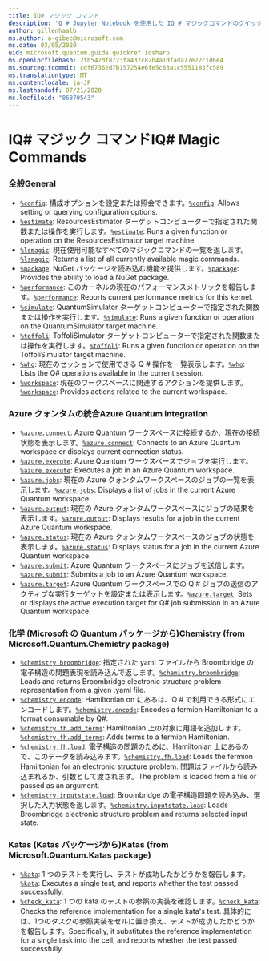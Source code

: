 ```yaml
---
title: IQ# マジック コマンド
description: 'Q # Jupyter Notebook を使用した IQ # マジックコマンドのクイックリファレンスページ'
author: gillenhaalb
ms.author: a-gibec@microsoft.com
ms.date: 03/05/2020
uid: microsoft.quantum.guide.quickref.iqsharp
ms.openlocfilehash: 2fb542df8723fa437c82b4a1dfada77e22c1d6e4
ms.sourcegitcommit: cdf67362d7b157254e6fe5c63a1c5551183fc589
ms.translationtype: MT
ms.contentlocale: ja-JP
ms.lasthandoff: 07/21/2020
ms.locfileid: "86870543"
---
```

# <a name="iq-magic-commands"></a><span data-ttu-id="23fd1-103">IQ# マジック コマンド</span><span class="sxs-lookup"><span data-stu-id="23fd1-103">IQ# Magic Commands</span></span>

### <a name="general"></a><span data-ttu-id="23fd1-104">全般</span><span class="sxs-lookup"><span data-stu-id="23fd1-104">General</span></span>

- <span data-ttu-id="23fd1-105">[`%config`](xref:microsoft.quantum.iqsharp.magic-ref.config): 構成オプションを設定または照会できます。</span><span class="sxs-lookup"><span data-stu-id="23fd1-105">[`%config`](xref:microsoft.quantum.iqsharp.magic-ref.config): Allows setting or querying configuration options.</span></span>
- <span data-ttu-id="23fd1-106">[`%estimate`](xref:microsoft.quantum.iqsharp.magic-ref.estimate): ResourcesEstimator ターゲットコンピューターで指定された関数または操作を実行します。</span><span class="sxs-lookup"><span data-stu-id="23fd1-106">[`%estimate`](xref:microsoft.quantum.iqsharp.magic-ref.estimate): Runs a given function or operation on the ResourcesEstimator target machine.</span></span>
- <span data-ttu-id="23fd1-107">[`%lsmagic`](xref:microsoft.quantum.iqsharp.magic-ref.lsmagic): 現在使用可能なすべてのマジックコマンドの一覧を返します。</span><span class="sxs-lookup"><span data-stu-id="23fd1-107">[`%lsmagic`](xref:microsoft.quantum.iqsharp.magic-ref.lsmagic): Returns a list of all currently available magic commands.</span></span>
- <span data-ttu-id="23fd1-108">[`%package`](xref:microsoft.quantum.iqsharp.magic-ref.package): NuGet パッケージを読み込む機能を提供します。</span><span class="sxs-lookup"><span data-stu-id="23fd1-108">[`%package`](xref:microsoft.quantum.iqsharp.magic-ref.package): Provides the ability to load a NuGet package.</span></span>
- <span data-ttu-id="23fd1-109">[`%performance`](xref:microsoft.quantum.iqsharp.magic-ref.performance): このカーネルの現在のパフォーマンスメトリックを報告します。</span><span class="sxs-lookup"><span data-stu-id="23fd1-109">[`%performance`](xref:microsoft.quantum.iqsharp.magic-ref.performance): Reports current performance metrics for this kernel.</span></span>
- <span data-ttu-id="23fd1-110">[`%simulate`](xref:microsoft.quantum.iqsharp.magic-ref.simulate): QuantumSimulator ターゲットコンピューターで指定された関数または操作を実行します。</span><span class="sxs-lookup"><span data-stu-id="23fd1-110">[`%simulate`](xref:microsoft.quantum.iqsharp.magic-ref.simulate): Runs a given function or operation on the QuantumSimulator target machine.</span></span>
- <span data-ttu-id="23fd1-111">[`%toffoli`](xref:microsoft.quantum.iqsharp.magic-ref.toffoli): ToffoliSimulator ターゲットコンピューターで指定された関数または操作を実行します。</span><span class="sxs-lookup"><span data-stu-id="23fd1-111">[`%toffoli`](xref:microsoft.quantum.iqsharp.magic-ref.toffoli): Runs a given function or operation on the ToffoliSimulator target machine.</span></span>
- <span data-ttu-id="23fd1-112">[`%who`](xref:microsoft.quantum.iqsharp.magic-ref.who): 現在のセッションで使用できる Q # 操作を一覧表示します。</span><span class="sxs-lookup"><span data-stu-id="23fd1-112">[`%who`](xref:microsoft.quantum.iqsharp.magic-ref.who): Lists the Q# operations available in the current session.</span></span>
- <span data-ttu-id="23fd1-113">[`%workspace`](xref:microsoft.quantum.iqsharp.magic-ref.workspace): 現在のワークスペースに関連するアクションを提供します。</span><span class="sxs-lookup"><span data-stu-id="23fd1-113">[`%workspace`](xref:microsoft.quantum.iqsharp.magic-ref.workspace): Provides actions related to the current workspace.</span></span>

### <a name="azure-quantum-integration"></a><span data-ttu-id="23fd1-114">Azure クォンタムの統合</span><span class="sxs-lookup"><span data-stu-id="23fd1-114">Azure Quantum integration</span></span>

- <span data-ttu-id="23fd1-115">[`%azure.connect`](xref:microsoft.quantum.iqsharp.magic-ref.azure.connect): Azure Quantum ワークスペースに接続するか、現在の接続状態を表示します。</span><span class="sxs-lookup"><span data-stu-id="23fd1-115">[`%azure.connect`](xref:microsoft.quantum.iqsharp.magic-ref.azure.connect): Connects to an Azure Quantum workspace or displays current connection status.</span></span>
- <span data-ttu-id="23fd1-116">[`%azure.execute`](xref:microsoft.quantum.iqsharp.magic-ref.azure.execute): Azure Quantum ワークスペースでジョブを実行します。</span><span class="sxs-lookup"><span data-stu-id="23fd1-116">[`%azure.execute`](xref:microsoft.quantum.iqsharp.magic-ref.azure.execute): Executes a job in an Azure Quantum workspace.</span></span>
- <span data-ttu-id="23fd1-117">[`%azure.jobs`](xref:microsoft.quantum.iqsharp.magic-ref.azure.jobs): 現在の Azure クォンタムワークスペースのジョブの一覧を表示します。</span><span class="sxs-lookup"><span data-stu-id="23fd1-117">[`%azure.jobs`](xref:microsoft.quantum.iqsharp.magic-ref.azure.jobs): Displays a list of jobs in the current Azure Quantum workspace.</span></span>
- <span data-ttu-id="23fd1-118">[`%azure.output`](xref:microsoft.quantum.iqsharp.magic-ref.azure.output): 現在の Azure クォンタムワークスペースにジョブの結果を表示します。</span><span class="sxs-lookup"><span data-stu-id="23fd1-118">[`%azure.output`](xref:microsoft.quantum.iqsharp.magic-ref.azure.output): Displays results for a job in the current Azure Quantum workspace.</span></span>
- <span data-ttu-id="23fd1-119">[`%azure.status`](xref:microsoft.quantum.iqsharp.magic-ref.azure.status): 現在の Azure クォンタムワークスペースのジョブの状態を表示します。</span><span class="sxs-lookup"><span data-stu-id="23fd1-119">[`%azure.status`](xref:microsoft.quantum.iqsharp.magic-ref.azure.status): Displays status for a job in the current Azure Quantum workspace.</span></span>
- <span data-ttu-id="23fd1-120">[`%azure.submit`](xref:microsoft.quantum.iqsharp.magic-ref.azure.submit): Azure Quantum ワークスペースにジョブを送信します。</span><span class="sxs-lookup"><span data-stu-id="23fd1-120">[`%azure.submit`](xref:microsoft.quantum.iqsharp.magic-ref.azure.submit): Submits a job to an Azure Quantum workspace.</span></span>
- <span data-ttu-id="23fd1-121">[`%azure.target`](xref:microsoft.quantum.iqsharp.magic-ref.azure.target): Azure Quantum ワークスペースでの Q # ジョブの送信のアクティブな実行ターゲットを設定または表示します。</span><span class="sxs-lookup"><span data-stu-id="23fd1-121">[`%azure.target`](xref:microsoft.quantum.iqsharp.magic-ref.azure.target): Sets or displays the active execution target for Q# job submission in an Azure Quantum workspace.</span></span>

### <a name="chemistry-from-microsoftquantumchemistry-package"></a><span data-ttu-id="23fd1-122">化学 (Microsoft の Quantum パッケージから)</span><span class="sxs-lookup"><span data-stu-id="23fd1-122">Chemistry (from Microsoft.Quantum.Chemistry package)</span></span>

- <span data-ttu-id="23fd1-123">[`%chemistry.broombridge`](xref:microsoft.quantum.iqsharp.magic-ref.chemistry.broombridge): 指定された yaml ファイルから Broombridge の電子構造の問題表現を読み込んで返します。</span><span class="sxs-lookup"><span data-stu-id="23fd1-123">[`%chemistry.broombridge`](xref:microsoft.quantum.iqsharp.magic-ref.chemistry.broombridge): Loads and returns Broombridge electronic structure problem representation from a given .yaml file.</span></span>
- <span data-ttu-id="23fd1-124">[`%chemistry.encode`](xref:microsoft.quantum.iqsharp.magic-ref.chemistry.encode): Hamiltonian on にあるは、Q # で利用できる形式にエンコードします。</span><span class="sxs-lookup"><span data-stu-id="23fd1-124">[`%chemistry.encode`](xref:microsoft.quantum.iqsharp.magic-ref.chemistry.encode): Encodes a fermion Hamiltonian to a format consumable by Q#.</span></span>
- <span data-ttu-id="23fd1-125">[`%chemistry.fh.add_terms`](xref:microsoft.quantum.iqsharp.magic-ref.chemistry.fh.add_terms): Hamiltonian 上の対象に用語を追加します。</span><span class="sxs-lookup"><span data-stu-id="23fd1-125">[`%chemistry.fh.add_terms`](xref:microsoft.quantum.iqsharp.magic-ref.chemistry.fh.add_terms): Adds terms to a fermion Hamiltonian.</span></span>
- <span data-ttu-id="23fd1-126">[`%chemistry.fh.load`](xref:microsoft.quantum.iqsharp.magic-ref.chemistry.fh.load): 電子構造の問題のために、Hamiltonian 上にあるので、このデータを読み込みます。</span><span class="sxs-lookup"><span data-stu-id="23fd1-126">[`%chemistry.fh.load`](xref:microsoft.quantum.iqsharp.magic-ref.chemistry.fh.load): Loads the fermion Hamiltonian for an electronic structure problem.</span></span> <span data-ttu-id="23fd1-127">問題はファイルから読み込まれるか、引数として渡されます。</span><span class="sxs-lookup"><span data-stu-id="23fd1-127">The problem is loaded from a file or passed as an argument.</span></span>
- <span data-ttu-id="23fd1-128">[`%chemistry.inputstate.load`](xref:microsoft.quantum.iqsharp.magic-ref.chemistry.inputstate.load): Broombridge の電子構造問題を読み込み、選択した入力状態を返します。</span><span class="sxs-lookup"><span data-stu-id="23fd1-128">[`%chemistry.inputstate.load`](xref:microsoft.quantum.iqsharp.magic-ref.chemistry.inputstate.load): Loads Broombridge electronic structure problem and returns selected input state.</span></span>

### <a name="katas-from-microsoftquantumkatas-package"></a><span data-ttu-id="23fd1-129">Katas (Katas パッケージから)</span><span class="sxs-lookup"><span data-stu-id="23fd1-129">Katas (from Microsoft.Quantum.Katas package)</span></span>

- <span data-ttu-id="23fd1-130">[`%kata`](xref:microsoft.quantum.iqsharp.magic-ref.kata): 1 つのテストを実行し、テストが成功したかどうかを報告します。</span><span class="sxs-lookup"><span data-stu-id="23fd1-130">[`%kata`](xref:microsoft.quantum.iqsharp.magic-ref.kata): Executes a single test, and reports whether the test passed successfully.</span></span>
- <span data-ttu-id="23fd1-131">[`%check_kata`](xref:microsoft.quantum.iqsharp.magic-ref.check_kata): 1 つの kata のテストの参照の実装を確認します。</span><span class="sxs-lookup"><span data-stu-id="23fd1-131">[`%check_kata`](xref:microsoft.quantum.iqsharp.magic-ref.check_kata): Checks the reference implementation for a single kata's test.</span></span>
    <span data-ttu-id="23fd1-132">具体的には、1つのタスクの参照実装をセルに置き換え、テストが成功したかどうかを報告します。</span><span class="sxs-lookup"><span data-stu-id="23fd1-132">Specifically, it substitutes the reference implementation for a single task into the cell, and reports whether the test passed successfully.</span></span>
